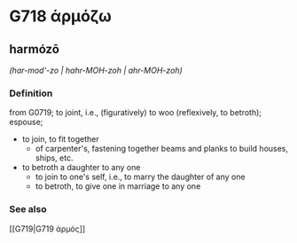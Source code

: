 # G718 ἁρμόζω

## harmózō

_(har-mod'-zo | hahr-MOH-zoh | ahr-MOH-zoh)_

### Definition

from G0719; to joint, i.e., (figuratively) to woo (reflexively, to betroth); espouse; 

- to join, to fit together
  - of carpenter's, fastening together beams and planks to build houses, ships, etc.
- to betroth a daughter to any one
  - to join to one's self, i.e., to marry the daughter of any one
  - to betroth, to give one in marriage to any one

### See also

[[G719|G719 ἁρμός]]
